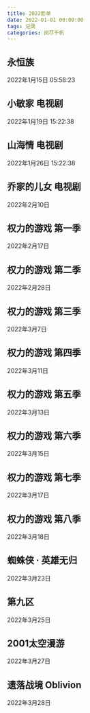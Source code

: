 ```yaml
---
title: 2022影单
date: 2022-01-01 00:00:00
tags: 记录
categories: 阅尽千帆
---
```


## 永恒族 
2022年1月15日 05:58:23

## 小敏家 电视剧
2022年1月19日 15:22:38 

## 山海情 电视剧
2022年1月26日 15:22:38 

## 乔家的儿女 电视剧
2022年2月10日 

## 权力的游戏 第一季
2022年2月17日

## 权力的游戏 第二季
2022年2月28日

## 权力的游戏 第三季
2022年3月7日

## 权力的游戏 第四季
2022年3月11日

## 权力的游戏 第五季
2022年3月13日

## 权力的游戏 第六季
2022年3月15日

## 权力的游戏 第七季
2022年3月17日

## 权力的游戏 第八季
2022年3月18日

## 蜘蛛侠 · 英雄无归 
2022年3月23日

## 第九区 
2022年3月25日

## 2001太空漫游
2022年3月27日

## 遗落战境 Oblivion
2022年3月28日
